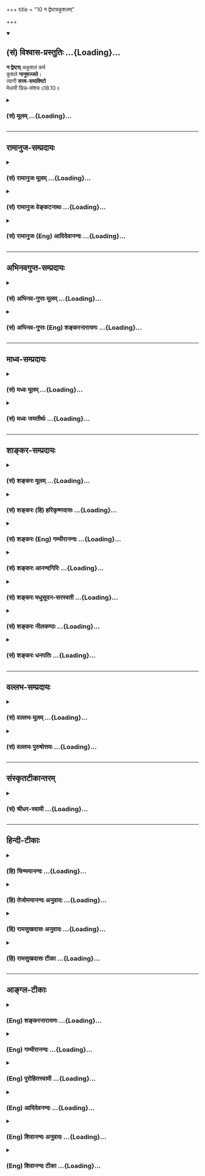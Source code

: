 +++
title = "10 न द्वेष्ट्यकुशलम्"

+++
<div class="js_include" newlevelforh1="2" title="(सं) विश्वास-प्रस्तुतिः" unfilled url="/mahAbhAratam/vyAsaH/shlokashaH/06-bhIShma-parva/03-bhagavad-gItA-parva/saMskRtam/vishvAsa-prastutiH/18_moxa-saMnyAsa-yogaH/10_na_dveShTyakushal.md">
<details open><summary><h2>(सं) विश्वास-प्रस्तुतिः ...{Loading}...</h2></summary>

**न द्वेष्ट्य्** अकुशलं कर्म  
कुशले **नानुषज्जते**।  
त्यागी **सत्त्व-समाविष्टो**  
मेधावी छिन्न-संशयः॥18.10॥
</details>
</div>
<div class="js_include collapsed" newlevelforh1="3" title="(सं) मूलम्" unfilled url="/mahAbhAratam/vyAsaH/shlokashaH/06-bhIShma-parva/03-bhagavad-gItA-parva/saMskRtam/mUlam/18_moxa-saMnyAsa-yogaH/10_na_dveShTyakushal.md">
<details><summary><h3>(सं) मूलम् ...{Loading}...</h3></summary>

न द्वेष्ट्यकुशलं कर्म कुशले नानुषज्जते।  
त्यागी सत्त्वसमाविष्टो मेधावी छिन्नसंशयः।।18.10।।
</details>
</div>


_________________
## रामानुज-सम्प्रदायः
<div class="js_include collapsed" newlevelforh1="3" title="(सं) रामानुजः मूलम्" unfilled url="/mahAbhAratam/vyAsaH/shlokashaH/06-bhIShma-parva/03-bhagavad-gItA-parva/saMskRtam/rAmAnujaH/mUlam/18_moxa-saMnyAsa-yogaH/10_na_dveShTyakushal.md">
<details><summary><h3>(सं) रामानुजः मूलम् ...{Loading}...</h3></summary>

।।18.10।। एवं **सत्त्वसमाविष्टो मेधावी** यथावस्थिततत्त्वज्ञानः तत एव
**छिन्नसंशयः** कर्मणि सङ्गफलकर्तृत्व**त्यागी न द्वेष्टि अकुशलं कर्म
कुशले च** कर्मणि **न अनुषज्जते। अकुशलं कर्म अनिष्टफलम्; कुशलं च कर्म
इष्टरूपस्वर्गपुत्रपश्वन्नादिफलम् सर्वस्मिन् कर्मणि ममतारहितत्वात्
त्यक्तब्रह्मव्यतिरिक्तसर्वफलत्वात्; त्यक्तकर्तृत्वात् च तयोः क्रियमाणयोः
प्रीतिद्वेषौ न करोति। अनिष्टफलं पापं कर्म अत्र प्रामादिकम्
अभिप्रेतम्;नाविरतो दुश्चरितान्नाशान्तो नासमाहितः। नाशान्तमानसो वापि
प्रज्ञानेनैनमाप्नुयात्।। (कठ॰ उ॰ 1।2।24) इति दुश्चरिताविरतेः
ज्ञानोत्पत्तिविरोधित्वश्रवणात्। अतः कर्मणि कर्तृत्वसङ्गफलानां त्यागः
शास्त्रीयः त्यागः न कर्मस्वरूपत्यागः। तद् आह --**

</details>
</div>
<div class="js_include collapsed" newlevelforh1="3" title="(सं) रामानुजः वेङ्कटनाथः" unfilled url="/mahAbhAratam/vyAsaH/shlokashaH/06-bhIShma-parva/03-bhagavad-gItA-parva/saMskRtam/rAmAnujaH/venkaTanAthaH/18_moxa-saMnyAsa-yogaH/10_na_dveShTyakushal.md">
<details><summary><h3>(सं) रामानुजः वेङ्कटनाथः ...{Loading}...</h3></summary>

  
  
।।18.10।। सत्त्वादिमूलशास्त्रीयत्यागयुक्तस्यवर्तते सात्त्विको भाव
इत्युपेक्षेत तत्तदाउदासीनवदासीनः \[14।23\] इत्यादिप्रसिद्धं
विकाराभावरूपं लक्षणमुच्यते -- न द्वेष्टि इति श्लोकेन।
तेनोक्तलक्षणत्यागस्य सत्त्वमूलत्वमप्युपपादितं भवति। तत्र
हेतुकार्यक्रमौचित्येन भिन्नक्रमतयाख्याख्यातिसत्त्वसमाविष्ट
इत्यादिना। धीर्धारणावती मेधा \[अमरः1।5।2\] इति नैघण्टुकाः। श्रुतिश्च --
मेधा मनीषेमा विशतां समीची भूतस्य भव्यस्यावरुध्यै \[आरण्य.5।42\] इति। अत
आचार्योपदिष्टेष्वर्थेषु अप्रच्युतेरन्यासङ्कराच्च फलितमाह --
यथावस्थिततत्त्वज्ञान इति। अत्र शुभाशुभपर्यायकुशलाकुशलशब्दाभ्यां
प्रतिषिद्ध्यमानद्वेषसङ्गहेत्वनुवाद
इत्यभिप्रायेणानिष्टफलत्वाद्युक्तिः। त्यागी इत्युक्तस्य त्यागस्य हेतुतां
विवृणोति -- सर्वस्मिन्नित्यादिना। यथाऽन्यदीयेऽन्यकर्तृके कर्मणि
स्वसम्बन्धविरहाद्बाधकाद्यभावनिश्चयेन द्वेषाद्यभावः;
तथाऽत्रापीत्यभिप्रायः। अननुष्ठानदशायां हि
हर्षद्वेषप्रसङ्गाभावात्क्रियमाणयोरित्युक्तम्। ननुकुशले नानुषज्जते
इत्येतद्युक्तं;,स्वर्गादिनिस्सङ्गतामात्रेण काम्यानुष्ठानेऽपि
तत्फलानन्वयशास्त्रात्न द्वेष्ट्यकुशलं कर्म इति तु विरुद्धं; फलसङ्गाभावे
सत्येव निषिद्धानां फलान्वयात्; अन्यथा क्वचिदपि प्रत्यवायाभावप्रसङ्गात्।
न हि नरकादिकं कस्यचिदिष्टं स्यात्। एवं दृष्टप्रत्यवायहेतुष्वप्यद्वेषो न
युक्त इत्यत्र प्रामादिकविषयत्वेन परिहार उक्तः। नन्वधिकारिविशेषे
बुद्धिपूर्वैरपि पापकर्मभिरलेपः किं न स्यात् इत्यत्राऽऽह -- नाविरत इति।
एतच्छ्लोकार्थं प्रकृतहेतुतया घटयन्परमप्रकृतं निगमयति -- अत इति।  
  

</details>
</div>
<div class="js_include collapsed" newlevelforh1="3" title="(सं) रामानुजः (Eng) आदिदेवानन्दः" unfilled url="/mahAbhAratam/vyAsaH/shlokashaH/06-bhIShma-parva/03-bhagavad-gItA-parva/saMskRtam/rAmAnujaH/english/AdidevAnandaH/18_moxa-saMnyAsa-yogaH/10_na_dveShTyakushal.md">
<details><summary><h3>(सं) रामानुजः (Eng) आदिदेवानन्दः ...{Loading}...</h3></summary>

18.10 Thus, 'filled with Sattva,' endowed with right knowledge, i.e.,
with the knowledge of the reality as it is, and as a conseence of it
'having all doubts shattered' - he alone becomes a renouncer of
attachment to work and the fruits of work. He 'neither hates works
productive of harmful effects,' nor 'loves others productive of worldly
prosperity.' Disagreeable acts are fraught with undesirable fruits; and
agreeable acts bring about desirable results such as heaven, sons, cows,
food etc. On account of his renouncing all results other than the
Brahman and on account of his renouncing the sense of agency, he shows
neither love nor hatred for above-mentioned types of works. Here 'sinful
acts having undesirable fruits' are only such acts as are inadvertently
performed. For it has been taught in the Srutis that nor turning away
from bad conduct is antagonistic to the production of knowledge. 'But
one who has not ceased from bad conduct, who is not tranil, is not
composed, is not of peaceful mind, cannot obtain Him by knowledge' (Ka.
U., 1.2.24). Thus, 'the abandonment' according to the Sastras is
renunciation of the sense of agency, attachment and fruits of actions,
and not total relinishment of actions as such. He explains this further:

</details>
</div>


_________________
## अभिनवगुप्त-सम्प्रदायः
<div class="js_include collapsed" newlevelforh1="3" title="(सं) अभिनव-गुप्तः मूलम्" unfilled url="/mahAbhAratam/vyAsaH/shlokashaH/06-bhIShma-parva/03-bhagavad-gItA-parva/saMskRtam/abhinava-guptaH/mUlam/18_moxa-saMnyAsa-yogaH/10_na_dveShTyakushal.md">
<details><summary><h3>(सं) अभिनव-गुप्तः मूलम् ...{Loading}...</h3></summary>

।।18.4 -- 18.11।। तदत्रैव विशेषनिर्णयाय मतान्युपन्यस्यति -- त्याज्यमिति।
दोषवत् हिंसादिमत्त्वात् +++(S हिंसादित्त्वात ;N हिंसादिसत्त्वात् )+++
पापयुक्तम्। तत् कर्म,+++(S;;N substitutes फलं for कर्म )+++ त्याज्यम्; न
सर्वं शुभफलम् इति केचित् त्यागे विशेषं मन्यन्ते साङ्ख्यगृह्या इव। अन्ये
तु मीमांसककञ्चुकानुप्रविष्टाः +++(K मीमांसाकंचुक -- )+++ -- क्रत्वर्थोऽहि
शास्त्रादवगम्यते +++(S. IV; i; 2 )+++ इति। तथातस्माद्या वैदिकी हिंसा -- +++(SV.
I; i; 2; verse 23 )+++इत्यादिनयेन इतिकर्तव्यतांशभागिनी हिंसा +++(S;;N omit
हिंसा )+++ हिंसैव न भवति। न हिंस्यात् इति सामान्यशास्त्रस्य तत्र बाधनात्
श्येनाद्येव तु ( श्येन द्येव न तु ) हिंसा। फलांशे भावनायाश्च
प्रत्ययोऽनुविधायकः +++(SV; I; i; 2; verse 222 )+++ इति। अ \[ तोऽ \] न्यान्
हिंसादियोगिनोऽपि न त्यजेत्। शास्त्रैकशरणकार्याकार्यविभागाः पण्डिता इति
मन्यन्ते।।3।। निश्चयमित्यादि अभिधीयते इत्यन्तम्। तत्र त्वयं निश्चयः --
प्राग्लक्षितगुणस्वरूपवैचित्र्यात् त्यागस्यैव सत्त्वरजस्तमोमय्या
चित्तवृत्त्या क्रियमाणस्य तद्विशिष्टस्वभावावभासित \[ त्वात् \]
वस्तुस्थित्या त्यागो नाम परब्रह्मविदां +++(; N परमब्रह्म -- )+++
सिद्ध्यसिद्ध्यादिषु समतया रागद्वेषपरिहारेण फलप्रेप्साविरहेण (
फलप्रेक्षा) कर्मणां निर्वर्त्तनम्। अत एव आह -- राजसं तामसं च त्यागं
कृत्वा न कश्चित् ( न किंचित् ) \[ त्याग \] फलसंबन्धः; इति। सात्त्विकस्य
तु त्यागात् ( त्यागस्य )। शास्त्रार्थपालनात्मकं फलम्।
त्यक्तगुणग्रामग्रहस्य पुनर्मुनेः सत्यतः त्यागवाचो युक्तिरुपपत्तिमती।

</details>
</div>
<div class="js_include collapsed" newlevelforh1="3" title="(सं) अभिनव-गुप्तः (Eng) शङ्करनारायणः" unfilled url="/mahAbhAratam/vyAsaH/shlokashaH/06-bhIShma-parva/03-bhagavad-gItA-parva/saMskRtam/abhinava-guptaH/english/shankaranArAyaNaH/18_moxa-saMnyAsa-yogaH/10_na_dveShTyakushal.md">
<details><summary><h3>(सं) अभिनव-गुप्तः (Eng) शङ्करनारायणः ...{Loading}...</h3></summary>

18.10 See Comment under 18.11

</details>
</div>


_________________
## माध्व-सम्प्रदायः
<div class="js_include collapsed" newlevelforh1="3" title="(सं) मध्वः मूलम्" unfilled url="/mahAbhAratam/vyAsaH/shlokashaH/06-bhIShma-parva/03-bhagavad-gItA-parva/saMskRtam/madhvaH/mUlam/18_moxa-saMnyAsa-yogaH/10_na_dveShTyakushal.md">
<details><summary><h3>(सं) मध्वः मूलम् ...{Loading}...</h3></summary>

।।18.10।। Sri Madhvacharya did not comment on this sloka.

</details>
</div>
<div class="js_include collapsed" newlevelforh1="3" title="(सं) मध्वः जयतीर्थः" unfilled url="/mahAbhAratam/vyAsaH/shlokashaH/06-bhIShma-parva/03-bhagavad-gItA-parva/saMskRtam/madhvaH/jayatIrthaH/18_moxa-saMnyAsa-yogaH/10_na_dveShTyakushal.md">
<details><summary><h3>(सं) मध्वः जयतीर्थः ...{Loading}...</h3></summary>

।।18.10।। Sri Jayatirtha did not comment on this sloka.

</details>
</div>


_________________
## शाङ्कर-सम्प्रदायः
<div class="js_include collapsed" newlevelforh1="3" title="(सं) शङ्करः मूलम्" unfilled url="/mahAbhAratam/vyAsaH/shlokashaH/06-bhIShma-parva/03-bhagavad-gItA-parva/saMskRtam/shankaraH/mUlam/18_moxa-saMnyAsa-yogaH/10_na_dveShTyakushal.md">
<details><summary><h3>(सं) शङ्करः मूलम् ...{Loading}...</h3></summary>

।।18.10।। --,**न द्वेष्टि अकुशलम्** अशोभनं काम्यं **कर्म;**
शरीरारम्भद्वारेण संसारकारणम्; किमनेन इत्येवम्। **कुशले** शोभने नित्ये
कर्मणि सत्त्वशुद्धिज्ञानोत्पत्तितन्निष्ठाहेतुत्वेन मोक्षकारणम् इदम्
इत्येवं न **अनुषज्जते** अनुषङ्गं प्रीतिं न करोति इत्येतत्। कः पुनः असौ
त्यागी पूर्वोक्तेन सङ्गफलत्यागेन तद्वान् **त्यागी;** यः कर्मणि सङ्गं
त्यक्त्वा तत्फलं च नित्यकर्मानुष्ठायी सः त्यागी। कदा पुनः असौ अकुशलं
कर्म न द्वेष्टि; कुशले च न अनुषज्जते इति; उच्यते -- **सत्त्वसमाविष्टः**
यदा सत्त्वेन आत्मानात्मविवेकविज्ञानहेतुना समाविष्टः संव्याप्तः; संयुक्त
इत्येतत्। अत एव च **मेधावी** मेधया आत्मज्ञानलक्षणया प्रज्ञया संयुक्तः
तद्वान् मेधावी। मेधावित्वादेव **च्छिन्नसंशयः** छिन्नः अविद्याकृतः संशयः
यस्य आत्मस्वरूपावस्थानमेव परं निःश्रेयससाधनम्; न अन्यत् किञ्चित् इत्येवं
निश्चयेन च्छिन्नसंशयः।।  
  
यः अधिकृतः पुरुषः पूर्वोक्तेन प्रकारेण कर्मयोगानुष्ठानेन क्रमेण
संस्कृतात्मा सन् जन्मादिविक्रियारहितत्वेन निष्क्रियम् आत्मानम् आत्मत्वेन
संबुद्धः; सः सर्वकर्माणि मनसा संन्यस्य (गीता 5।13) नैव कुर्वन् न कारयन्
आसीनः नैष्कर्म्यलक्षणां ज्ञाननिष्ठाम् अश्नुते इत्येतत्। पूर्वोक्तस्य
कर्मयोगस्य प्रयोजनम् अनेनैव श्लोकेन उक्तम्।। यः पुनः अधिकृतः सन्
देहात्माभिमानित्वेन देहभृत् अज्ञः अबाधितात्मकर्तृत्वविज्ञानतया अहं कर्ता
इति निश्चितबुद्धिः तस्य अशेषकर्मपरित्यागस्य अशक्यत्वात् कर्मफलत्यागेन
चोदितकर्मानुष्ठाने एव अधिकारः; न तत्त्यागे इति एतम्; अर्थं दर्शयितुम् आह
--,

</details>
</div>
<div class="js_include collapsed" newlevelforh1="3" title="(सं) शङ्करः (हि) हरिकृष्णदासः" unfilled url="/mahAbhAratam/vyAsaH/shlokashaH/06-bhIShma-parva/03-bhagavad-gItA-parva/saMskRtam/shankaraH/hindI/harikRShNadAsaH/18_moxa-saMnyAsa-yogaH/10_na_dveShTyakushal.md">
<details><summary><h3>(सं) शङ्करः (हि) हरिकृष्णदासः ...{Loading}...</h3></summary>

।।18.10।। विशुद्ध और प्रसन्न अन्तःकरण ही आध्यात्मिक विषयकी आलोचनामें
समर्थ होता है। अतः इस प्रकार नित्यकर्मोंके अनुष्ठानसे जिसका अन्तःकरण
विशुद्ध हो गया है एवं जो आत्मज्ञानके अभिमुख है; उसकी उस आत्मज्ञानमें जिस
प्रकार क्रमसे स्थिति होती है; वह कहनी है; इसलिये कहते हैं --, अकुशल --
काम्यकर्मोंसे ( वह ) द्वेष नहीं करता अर्थात् काम्यकर्म पुनर्जन्म
देनेवाले होनेके कारण संसारके कारण हैं; इनसे मुझे क्या प्रयोजन है; इस
प्रकार उससे द्वेष नहीं करता। कुशलशुभनित्यकर्मोंमें आसक्त नहीं होता।
अर्थात् अन्तःकरणकी शुद्धि; ज्ञानकी उत्पत्ति और उसमें स्थितिके हेतु
होनेसे नित्यकर्म मोक्षके कारण हैं; इस प्रकार उनमें आसक्त नहीं होता। यानी
उनमें भी अपना कोई प्रयोजन न देखकर प्रीति नहीं करता। वह कौन है त्यागी; जो
कि पूर्वोक्त आसक्ति और फलके त्यागसे सम्पन्न है अर्थात् कर्मोंमें आसक्ति
और उनका फल छोड़कर नित्यकर्मोंका अनुष्ठान करनेवाला है; ऐसा त्यागी। ऐसा
पुरुष किस अवस्थामें; काम्यकर्मोंसे द्वेष नहीं करता और नित्यकर्मोंमें
आसक्त नहीं होता सो कहते हैं -- जब कि वह सात्त्विक भावसे युक्त होता है।
अर्थात् आत्मअनात्मविषयक विवेकज्ञानके हेतुस्वरूप सत्त्वगुणसे भरपूर -- भली
प्रकार व्याप्त होता है। इसीलिये वह मेधावी है अर्थात् आत्मज्ञानरूप
बुद्धिसे युक्त है। मेधावी होनेके कारण ही छिन्नसंशय है -- अविद्याजनित
संशयसे रहित है। अर्थात् आत्मस्वरूपमें स्थित हो जाना ही परम कल्याणका साधन
है; और कुछ नहीं; इस निश्चयके कारण संशयरहित हो चुका है। जो अधिकारी पुरुष;
पूर्वोंक्त प्रकारसे कर्मयोगके अनुष्ठानद्वारा क्रमसे विशुद्धान्तःकरण
होकर; जन्मादि विकारोंसे रहित और क्रियारहित आत्माको भली प्रकार अपना
स्वरूप समझ गया है; वह समस्त कर्मोंको मनसे त्यागकर न कुछ करता और न कराता
हुआ रहनेवाला ( आत्मज्ञानी ) निष्कर्मतारूप ज्ञाननिष्ठाको भोगता है। इस
प्रकार इस श्लोकद्वारा यह पूर्वोक्त कर्मयोगका फल बतलाया गया है।

</details>
</div>
<div class="js_include collapsed" newlevelforh1="3" title="(सं) शङ्करः (Eng) गम्भीरानन्दः" unfilled url="/mahAbhAratam/vyAsaH/shlokashaH/06-bhIShma-parva/03-bhagavad-gItA-parva/saMskRtam/shankaraH/english/gambhIrAnandaH/18_moxa-saMnyAsa-yogaH/10_na_dveShTyakushal.md">
<details><summary><h3>(सं) शङ्करः (Eng) गम्भीरानन्दः ...{Loading}...</h3></summary>

18.10 Na devesti, he does not hate; akusalam, unbefitting; karma,
action, rites and duties meant for desired results-with the idea, 'What
is the usefulness of this which is a cause of transmigration through
fresh embodiment;' Na anusajjate, he does not become attached to;
kusale, befitting activity, daily obligatory duties, by thinking that
this is the cause of Liberation by virtue of its being the cause of
purification of the mind, rise of Knowledge and steadfastness in it.
That is to say, he does not entertain any liking even for it, because he
finds no purpose in it. Who, again, is he; Tyagi, the man of
renunciation, who has become so by having given up attachment and
rewards of action in the manner stated above. He is a tyagi who performs
nityakarmas by relinishing attachment to those acts and (their) results.
Again, it is being stated as to when that person does not hate an
unbefitting act and does not become attached to a befitting activity:
When he has become sattva-samavistah, imbued with sattva, i.e., when he
is filled with, possessed of, sattva, which is the means to the
knowledge that discriminates between the Self and the not-Self; and
hence medhavi, wise-endowed with intelligence (medha), intuitive
experience, characterized as knowledge of the Self; one possessed of
that is medhavai (wise)-; and owing to the very fact of being wise,
chinnasamsayah, freed from doubts-one whose doubts created by ignorance
have been sundered, one who is freed from doubts by his firm conviction
that nothing but abiding in the ture nature of the Self is the supreme
means to the highest Good. The person competent (for rites and duties)
who, having gradually become purified in mind through the practice of
Karma-yoga in the way described above, has realized as his own Self the
actionless Self, which is devoid of modifications like birth etc., he,
'৷৷.having given up all actions mentally, remaining at without doing or
causing (others) to do anything at all' (cf. 5.13), attains
steadfastness in Knowledge, which is characterized as 'actionless-ness'.
In this way, the purpose of the aforesaid Karma-yoga has been stated
through the present verse. On the other hand, since, for the
unenlightened person-who, while being alified (for rites and duties),
holds on to the body owing to the erroneous conception that the body is
the Self, and who has the firm conviction, 'I am the agent,' because of
the persistence of his idea that the Self is the agent-it is not
possible to renounce actions totally, therefore he has competence only
for performing enjoined duties by giving up fruits of actions. But he is
not to renounce them (actions). In order to point out this idea the Lord
says:

</details>
</div>
<div class="js_include collapsed" newlevelforh1="3" title="(सं) शङ्करः आनन्दगिरिः" unfilled url="/mahAbhAratam/vyAsaH/shlokashaH/06-bhIShma-parva/03-bhagavad-gItA-parva/saMskRtam/shankaraH/AnandagiriH/18_moxa-saMnyAsa-yogaH/10_na_dveShTyakushal.md">
<details><summary><h3>(सं) शङ्करः आनन्दगिरिः ...{Loading}...</h3></summary>

।।18.10।। एवं पूर्वापरविरोधं पराकृत्यानन्तरश्लोकतात्पर्यमाह --
**यस्त्विति।** फलरागादिनेत्यादिशब्देन कर्मस्वरूपासङ्गो गृह्यते
अन्तःकरणमकलुषीक्रियमाणमिति च्छेदः। विशुद्धेऽन्तःकरणे किं
स्यादित्याशङ्क्याह -- **विशुद्धमिति।** मलविकलत्वं विशुद्धत्वं;
संस्क्रियमाणत्वं प्रसन्नत्वमिति भेदः। क्रमेण
श्रवणाद्यावृत्तिद्वारेणेत्यर्थः। तन्निष्ठेत्यात्मज्ञाननिष्ठोक्ता।
काम्यकर्मणि त्याज्यत्वेन द्वेषमभिनयति -- **किमिति।** उभयत्र द्वेषं
प्रीतिं च न करोतीति सामान्येनोक्तं कर्तारं प्रश्नपूर्वकं विशेषतो
निर्दिशति -- **कः पुनरिति।** त्यागीत्युक्तं त्यागिनमभिव्यनक्ति --
**पूर्वोक्तेनेति।** कर्मणि सङ्गस्य तत्फलस्य च त्यागेनेति यावत्। उक्तमेव
त्यागिनं विवृणोति -- **यः कर्मणीति।** तत्फलं त्यक्त्वेति संबन्धः। काम्ये
निषिद्धे च कर्मणि बन्धहेतुरिति न द्वेष्टि नित्ये नैमित्तिके च
मोक्षहेतुरिति न प्रीयते। तत्र कालविशेषं पृच्छति -- **कदेति।**
नित्यादिकर्मणा फलाभिसन्धिवर्जितेन क्षपितकल्मषस्य सत्त्वं
यथार्थग्रहणसामर्थ्यमुद्बुध्यते तेन समावेशदशायामुक्तप्रीतिद्वेषयोरभावो
भवतीत्याह -- **उच्यत इति।** अतएवेति
समुद्बुद्धयथार्थग्रहणसमर्थसमाविष्टत्वादित्यर्थः। छिन्नसंशयत्वमेव विशदयति
-- **आत्मेति।** परं निःश्रेयसं तस्य च साधनं सम्यग्ज्ञानमेवेति योजना। न
द्वेष्टीत्यादिना श्लोकेनोक्तमर्थं संक्षिप्यानुवदति -- **योऽधिकृत इति।**
पूर्वोक्तप्रकारेणेति कर्मणि तत्फले च सङ्गत्यागेनेत्यर्थः।
कर्मात्मयोगस्यानुष्ठानेन संस्कृतात्मा सन् क्रमेण श्रवणाद्यनुष्ठानद्वारेण
कूटस्थं ब्रह्म प्रत्यक्त्वेन संबुद्ध इति संबन्धः। परस्य निष्क्रियत्वे
हेतुमाह -- **जन्मादीति।** उक्तज्ञानवतः सर्वकर्मत्यागद्वारा
मुक्तिभाक्त्वं दर्शयति -- **स सर्वेति।**

</details>
</div>
<div class="js_include collapsed" newlevelforh1="3" title="(सं) शङ्करः मधुसूदन-सरस्वती" unfilled url="/mahAbhAratam/vyAsaH/shlokashaH/06-bhIShma-parva/03-bhagavad-gItA-parva/saMskRtam/shankaraH/madhusUdana-sarasvatI/18_moxa-saMnyAsa-yogaH/10_na_dveShTyakushal.md">
<details><summary><h3>(सं) शङ्करः मधुसूदन-सरस्वती ...{Loading}...</h3></summary>

।।18.10।। सात्त्विकस्य त्यागस्यादौ सत्त्वशुद्धिद्वारेण ज्ञाननिष्ठां फलमाह
-- न द्वेष्टीति। यस्त्यागी सात्त्विकेन त्यागेन युक्तः पूर्वोक्तेन
प्रकारेण कर्तृत्वाभिनिवेशं फलाभिसन्धिं च त्यक्त्वान्तःकरणशुद्ध्यर्थं
विहितकर्मानुष्ठायी स यदा सत्त्वसमाविष्टः
सत्त्वेनात्मानात्मविवेकज्ञानहेतुना चित्तगतेनातिशयेन
सम्यग्ज्ञानप्रतिबन्धकरजस्तमोमलराहित्येनासमन्तात्फलाव्यभिचारेण समाविष्टो
व्याप्तो भवति भगवदर्पितनित्यकर्मानुष्ठानात्पापमलापकर्षलक्षणेन
ज्ञानोत्पत्तियोग्यतारूपपुण्यगुणाधानलक्षणेन च संस्कारेण संस्कृतमन्तःकरणं
यदा भवतीत्यर्थस्तदा मेधावी
शमदमसर्वकर्मोपरमगुरूपसदनादिसामवायिकाङ्गयुक्तेन
मनननिदिध्यासनाख्यफलोपकार्यङ्गयुक्तेन च श्रवणाख्यवेदान्तवाक्यविचारेण
परिनिष्पन्नं वेदान्तमहावाक्यकरणकं निरस्तसमस्ताप्रामाण्याशङ्कं
चिदन्याविषयकमहं ब्रह्मास्मीति ब्रह्मात्मैक्यज्ञानमेव मेधा तया नित्यं
युक्तो मेधावी स्थितप्रज्ञो भवति तदा छिन्नसंशयोऽहं ब्रह्मास्मीति
विद्यारूपया मेधया तदविद्योच्छेदे तत्कार्यसंशयविपर्ययशून्यो भवति तदा
क्षीणकर्मत्वात् न द्वेष्ट्यकुशलं कर्म अशोभनं काम्यं निषिद्धं वा कर्म न
प्रतिकूलतया मन्यते; कुशले शोभने नित्ये कर्मणि नानुषज्जते न प्रीतिं
करोति; कर्तृत्वाद्यभिमानरहितत्वेन कृतकृत्यत्वात्। तथाच श्रुतिःभिद्यते
हृदयग्रन्थिश्छिद्यन्ते सर्वसंशयाः। क्षीयन्ते चास्य कर्माणि तस्मिन्दृष्टे
परावरे इति। यस्मादेवं सात्त्विकस्य त्यागस्य फलं तस्मान्महतापि यत्नेन स
एवोपादेय इत्यर्थः।

</details>
</div>
<div class="js_include collapsed" newlevelforh1="3" title="(सं) शङ्करः नीलकण्ठः" unfilled url="/mahAbhAratam/vyAsaH/shlokashaH/06-bhIShma-parva/03-bhagavad-gItA-parva/saMskRtam/shankaraH/nIlakaNThaH/18_moxa-saMnyAsa-yogaH/10_na_dveShTyakushal.md">
<details><summary><h3>(सं) शङ्करः नीलकण्ठः ...{Loading}...</h3></summary>

।।18.10।। एवं मुख्यं सात्त्विकत्यागमुक्त्वाऽमुख्यं तमाह -- **न
द्वेष्टीति।** सत्त्वेन सम्यगाविष्टो व्याप्तस्त्यागी मुख्यः
सात्त्विकस्त्यागी संन्यासीत्यर्थः। अकुशलमसुखप्रदं कर्म
त्रिषवणस्नानचतुर्गुणशौचभिक्षाटनादिप्रयासरूपं,न द्वेष्टि। कुशले
मिष्टान्नभिक्षादौ नानुषज्जते न सङ्गं काकवत्प्रीतिं करोति। यद्वा
कर्मकुशले सवादिकर्मकुशले शिष्यादौ न सज्जते तत्राकुशलं वा तं न द्वेष्टि।
एतेन रागद्वेषशून्यत्वमस्य दर्शितम्। तदपि कुत इत्यपेक्षायामाह --
**मेधावीति।** ऊहापोहकुशलतया नित्यानित्यवस्तुविवेचनादौ प्रज्ञावान्। अतएव
छिन्नसंशयः किं कर्माण्येव मुक्तिसाधनानि उत संन्यास एवेति
विचिकित्सारहितः। एवं च त्यागीत्यनेन यज्ञो दानं तपः कर्म न
त्याज्यमित्युक्तादत्यागाद्व्यावृत्तिः। मेधावीत्यनेन मोहात्तस्य परित्याग
इत्युक्तात्तामसत्यागाद्व्यावृत्तिः। पूर्वार्धेन रागद्वेषाभावप्रतिपादनेन
कायक्लेशभयात्त्यजेदित्युक्ताद्राजसत्यागाद्व्यावृत्तिः। छिन्नसंशय इत्यनेन
कार्यमित्येव यत्कर्मेत्युक्तादमुख्यसात्त्विकत्यागाद्व्यावृत्तिः। नह्यसौ
कर्मणां तुच्छत्वं संन्यासस्य महाभाग्यत्वं च तत्त्वतो वेद। वेद
चेत्क्षणमपि कर्मसु न तिष्ठेत्। नहि दाहोपशमार्थी निकटस्थं जाह्नवीमहाह्रदं
जानन्ग्रीष्मोष्मप्रतप्तपाथसि पल्वले क्षणमपि रमेत। संशयच्छेदेऽपि हेतुः
सत्त्वसमाविष्ट इति। यतः सत्त्वेनैव कर्त्रा सम्यगाविष्टो यं नत्वयं
सत्त्वमाश्रित इति महान्विशेषः। एवं च पूर्वश्लोकोक्तस्य
सात्त्विकत्यागरूपस्य कर्मयोगस्य फलभूतोऽयं मुख्यः संन्यासो
विविदिषूणामनुष्ठेयोयदहरेव विरजेत्तदहरेव प्रव्रजेत्;एतमेव प्रव्राजिनो
लोकमिच्छन्तः प्रव्रजन्ति इति श्रुतिप्रसिद्धः। भाष्ये तु ननु
कर्मपरित्यागस्त्रिविधः संन्यास इति च प्रकृतस्तत्र तामसो
राजसश्चोक्तस्त्यागः कथमिह सङ्गफलत्यागस्तृतीयत्वेनोच्यते। यथा त्रयो
ब्राह्मणा आगतास्तत्र षडङ्गविदौ द्वौ क्षत्रियस्तृतीय इति तद्वत्। नैष
दोषः। त्यागसामान्येन स्तुत्यर्थत्वात्। अस्ति कर्मसंन्यासस्य
फलाभिसन्धित्यागस्य च त्यागत्वं सामान्यम्। तत्र राजसतामसत्वेन
कर्मत्यागनिन्दया कर्मफलाभिसन्धित्यागः सात्त्विकत्वेन स्तूयते स त्यागः
सात्त्विको मत इति ग्रन्थेन त्यागत्रैविध्यं समाधायैवं सङ्गफलत्यागपूर्वकं
नित्यकर्मानुष्ठानेन विशुद्धान्तःकरणस्यात्मज्ञानाभिमुखस्य
तन्निष्ठाक्रमकथनार्थोऽयं श्लोक इत्युक्तम्। तथैव श्लोकं व्याख्याय
पूर्वोक्तस्य कर्मयोगस्य प्रयोजनमनेन श्लोकेनोक्तमित्युपसंहृतम्। अन्ये तु
फलाभिसंधिविशिष्टस्य कर्मणस्त्यागस्त्रिविधः।
विशेषणाभावाद्विशेष्याभावादुभयाभावाच्च। आद्योऽत्रैव विधित्सितः;
द्वितीयस्तु तामसराजसभेदेन द्विविधोऽप्यत्रैव निन्दितः। तृतीयस्तु
कर्मानधिकारिणा विविदिषुणा विदुषा च कर्तुं योग्यो द्विविधः। तत्रान्त्यः
स्थितप्रज्ञलक्षणादौ प्राग्व्याख्यातः। आद्यस्तु नैष्कर्म्यसिद्धिं
परमामित्यत्र वक्ष्यते। तत्र भाष्ये तिस्रस्त्यागविधाः प्रतिज्ञाय द्वे
यथावत्प्रदर्श्य तृतीयापि केनचित्सामान्येन प्रतिपादिता। अत्रतु एकस्यां
द्वयोरन्तर्भावं कृत्वा द्वे एव विधे उपपाद्य तृतीया प्रदेशान्तरे
प्रक्षिप्तेति प्रकृते प्रतिज्ञाया अनिर्वाह इति विशेषः।

</details>
</div>
<div class="js_include collapsed" newlevelforh1="3" title="(सं) शङ्करः धनपतिः" unfilled url="/mahAbhAratam/vyAsaH/shlokashaH/06-bhIShma-parva/03-bhagavad-gItA-parva/saMskRtam/shankaraH/dhanapatiH/18_moxa-saMnyAsa-yogaH/10_na_dveShTyakushal.md">
<details><summary><h3>(सं) शङ्करः धनपतिः ...{Loading}...</h3></summary>

।।18.10।। एवं सात्त्विकं त्यागमुक्त्वा योऽधिकृतः सङ्गं फलाभिसन्धिं च
त्यक्त्वा कर्म करोति तादृशकर्मानुष्ठानेन संस्कृतात्मा सन्
जन्मादिविक्रियारहितत्वेन निष्क्रियमात्मानमात्मत्वेन संबुद्धः सर्वकर्माणि
मनसा संन्यस्य नैव कुर्वन्न कारयन्नासीनो नैष्कर्म्यलक्षणां ज्ञाननिष्ठां
प्राप्नोतीत्येतत्पूर्वोक्तस्य कर्मयोगस्य प्रयोजनमाह -- न द्वेष्टीति।
यस्त्यागी पूर्वोक्तसङ्गफलत्यागवान् नित्यकर्मानुष्ठायी यदा
सत्त्वसमाविष्टः सङगं फलाभिसंधिं च त्यक्त्वा कर्मानुष्ठानतः
सङ्गफलाभ्यामकलुषीक्रियमाणं नित्यैश्च कर्मभिः संस्कि्रयमाणं विशुद्धं
समुद्धुद्धसत्त्वमात्मानात्मविवेकविज्ञानत्वन्तःकरणं सत्त्वमत्र ग्राह्यं
तेन समाविष्टः संव्याप्तः संयुक्त इति यावत्। अतएव मेधावी
ब्रह्मात्मज्ञानलक्षणा प्रज्ञा मेधा तद्वान् मेधावी। मेदावित्यावेद
ब्रह्मात्मस्वरुपावस्थानमेव परं निःश्रेयससाधनं नान्यत्किंचिदित्येव
निश्चयेन छिन्नोऽविद्याकृतः संशयो यस्य स छिन्नसंशयःतमेव
विदित्वातिमृत्युमेति नान्यः पन्था विद्यतेऽयनाय भिद्यते
हृदयग्रन्थिश्छद्यन्ते सर्वसंशयाः। क्षीयन्ते चास्य कर्माणि तस्मिन्दृष्टे
परावरे इति श्रुतेः। स तदा अकुशलमशोभनं काम्यं निषिद्धं च कर्म न द्वेष्टि।
काम्यादिकर्मशरीरारम्भादिद्वारेण संसारकारणमतः किमनेनेत्येवं द्वेषं न
करोति। कुशले चित्तशुद्य्धादिद्वारा मोक्षहेतुत्वाच्छोभने नित्ये कर्मणि
नावुषज्जते। सत्त्वशुद्धिज्ञानोत्पत्तितन्निष्ठाहेतुत्वेन मोक्षकारणमतोऽनेन
मदीयं प्रयोजनं सेत्स्यतीत्यनुषङ्गमासक्तिं प्रीतिं न करोतीत्यर्थः।
एवंभूतसात्त्विकपरित्यागनिष्ठस्य लक्षणमाह -- सत्त्वसमाविष्टः
सात्त्विकत्यागी अकुशलं दुःखावहं शिशिरे प्रातःस्नादिकर्म न द्वेष्टि;
कुशले च सुखकरे कर्मणि निदाघे मध्याह्नस्त्रानादौ नानुषज्जते प्रीतिं न
करोति। तत्र हेतुः -- मेधावी स्थिरबुद्धिः। यत्र परपरिभवादिमहद्दुःखमपि
सह्यते स्वर्गादिसुखं च त्यज्यते तत्र कियदेतत्तात्कालिकं सुखं दुःखं
चैवमनुसंधानवानित्यर्थः। अतएव छिन्नः संशयो मिथ्या ज्ञानं
दैहिकसुखदुःखयोरुपादित्सापरिजिहीर्षालक्षणं यस्य स इत्यपरे। इतरे तु सतु
त्यागी सात्त्विकत्यागकर्ता। तुशब्दस्तामसराजसत्यागकर्ततो विशेषद्योतकः।
अकुशलमविवेकिनं मोक्षकथानभिज्ञं देहाभिमानिनम्।
अतएवान्तःकरणशुद्धिप्रयोजनककर्माचरणासहिष्णुं किमर्थं वा एतत्कर्माचरसि
किंवा पुत्रदारादिनिर्वाहकृत्कर्म त्यजसीत्येवमीदिजल्पन्तं न द्वेष्टि धिक्
त्वां परतो गच्छेत्येवमादिचेष्टाभावद्वेषं न करोतीत्यर्थः। तथा कर्मकुशले
नित्यनैमित्तिककर्माचरणकुशले तन्मात्रसङ्गत्फलत्यागवति स्वसमाने
नानुषज्जतेददाति प्रतिगृणाति गुह्यमाख्याति पृच्छति। भुङ्क्ते भोजयते चैव
षड्विधं प्रीतिलक्षणम् इत्युक्तमनुषह्गं न करोति। ननु
तस्योभयविधलिङ्गदर्शनात्संशय एव किं न स्यादित्य उक्तं छिन्नसंशयः
संशयरहितः। तत्रैव हेतुमाह -- मेधावीति। स्वीकरणानिश्चयधारणावान्। कुतोयं
निश्चयस्तस्येत्यत उक्तं असमाविष्ट इति। असमे क्षयिफलान्तरासदृशो
निरतिशयानन्दरुपे फले आविष्टो लिप्सावान् अत ईदृग्लक्षणो व्याप्तत्यागी
मुख्यः सात्त्विकत्यागी संन्यासीत्यर्थः। एवममुख्यं सात्त्विकं
त्यागमुक्त्वा मुख्यं तमाह -- न द्वेष्टि सत्त्वेन सभ्यगाविष्टो
व्याप्तस्त्यागी मुख्यः सात्त्विकत्यागी संन्यासीत्यर्थः। अकुशलमसुखप्रदं
कर्म त्रिषवणस्त्राननचतुर्गुणशौचभिक्षाटनादिप्रासरुपं न द्वेष्टि। कुशले
मिष्टान्नभक्षणादौ नानुज्जते प्रीति न करोति। यद्वा कर्मकुशले
सेवादिकर्मकुशले शिष्यादौ नानुषज्जते तत्राकुशलं वा तं न द्वेष्टि। एतेन
रागद्वेषशून्यत्वमस्य दर्शितम्; तदपि कुत इत्यपेक्षायामाह -- मेधावीति।
ऊहापोहकुशलतया नित्यानित्यवस्तुविवेचनादौ प्रज्ञावान्। अनेन मोहात्तस्य
परित्याग इत्युक्तात्तासात्त्यागद्य्वावृत्तिः। मेधावित्वादेव छिन्नसंशयः
किं कर्माण्येव मुक्तिसाधनानि उत संन्यास एवेति संशयरहितः। अनेन
कार्यमित्येवेत्युक्तादमुख्यसात्त्विकत्यागाद्य्वावृत्तिरेव। त्यागीत्यनेन
यज्ञो दानमित्युक्तात्यागात्पूर्वार्धेन
कायेत्युक्ताद्राजसात्तयागाद्य्ववृत्तिरित्यन्ये।
आचार्योक्तव्याख्यानापेक्षयोदाहृतव्याख्यानत्रयेऽप्यधिकं स्वारस्यं
चिन्त्यम्।

</details>
</div>


_________________
## वल्लभ-सम्प्रदायः
<div class="js_include collapsed" newlevelforh1="3" title="(सं) वल्लभः मूलम्" unfilled url="/mahAbhAratam/vyAsaH/shlokashaH/06-bhIShma-parva/03-bhagavad-gItA-parva/saMskRtam/vallabhaH/mUlam/18_moxa-saMnyAsa-yogaH/10_na_dveShTyakushal.md">
<details><summary><h3>(सं) वल्लभः मूलम् ...{Loading}...</h3></summary>

।।18.10 -- 18.11।। एवम्भूतस्य लक्षणमाह -- न द्वेष्टीति।
सत्त्वसमाविष्टस्त्यागी बुद्धिमान् अकुशलं कर्मानिष्टफलकं; कुशले
चेष्टस्वर्गादिफलके कर्मणि नानुषज्जते; त्यक्तात्मसुखातिरिक्तफलत्वात्;
त्यक्तकर्तृत्वाच्च। अत्राकुशलं कर्म प्रमादिनमभिप्रेत्योक्तम् नाविरतो
दुश्चरितान्नाशान्तो नासमाहितः। नाशान्तमानसो वापि प्रज्ञानेनैनमाप्नुयात्
\[कठो.2।24ना.प.9।19महो.4।69\] इति दुश्चरिताविरतस्य प्रमादिनो
ज्ञानतोऽप्यात्मसुखानवाप्तिश्रवणात्। अतः कर्मणि कर्तृत्वसङ्गफलानां त्यागः
शास्त्रीयः; न तु स्वरूपतस्त्याग इति। तदाह -- नहीति। नहि ध्रियमाणदेहेन
कर्माण्यशेषतस्त्यक्तुं शक्यन्त इत्यर्थे शक्यमव्ययम्। देहधारणार्थानां
अशनपानादीनां तदनुबन्धानां च कर्मणावर्जनीयत्वात्; तदर्थं च
महायज्ञादिकर्माप्यवर्जनीयमेव। तत्र यः तेषु यज्ञादिकर्मसु फलत्यागी --
फलेत्युपलक्षणं कर्तृत्वममतयोरपि -- स एष त्यागेनैकेऽमृतत्वमानशुः
\[महाना.8।14कैव.2\] इत्यादौ त्यागीत्यभिधीयते।

</details>
</div>
<div class="js_include collapsed" newlevelforh1="3" title="(सं) वल्लभः पुरुषोत्तमः" unfilled url="/mahAbhAratam/vyAsaH/shlokashaH/06-bhIShma-parva/03-bhagavad-gItA-parva/saMskRtam/vallabhaH/puruShottamaH/18_moxa-saMnyAsa-yogaH/10_na_dveShTyakushal.md">
<details><summary><h3>(सं) वल्लभः पुरुषोत्तमः ...{Loading}...</h3></summary>

  
  
।।18.10।। ननु सङ्गं फलं च त्यक्त्वा यत्कर्म करोति तस्य त्यागरूपता
सात्त्विकता च कथं सम्पद्यते इत्याशङ्क्याऽऽह -- न द्वेष्टीति। अकुशलं
स्वरूपतः क्लेशादिसाधकं पश्चाच्च दुःखाप्तिरूपं तादृशं न द्वेष्टि; किन्तु
भगवदाज्ञारूपत्वात्तत्समये पुनः करणादत एव भवेत्। कुशले कृतकर्मजातसुखोऽपि
मदाज्ञाव्यतिरिक्तोत्तमत्वज्ञानेन सत्त्वसमाविष्टः सत्त्वात्मकधैर्यवान् न
अनुषज्जते नाऽऽसक्तो भवतीत्यर्थः। तत्र हेतुः -- मेधावी बुद्धिमान्;
छिन्नसन्देहः मदिच्छयैव सुखदुःखादिज्ञानेन कर्मसु द्वेषासक्तिरहितो यः स
त्यागी इति ज्ञातव्य इत्यर्थः।  
  

</details>
</div>


_________________
## संस्कृतटीकान्तरम्
<div class="js_include collapsed" newlevelforh1="3" title="(सं) श्रीधर-स्वामी" unfilled url="/mahAbhAratam/vyAsaH/shlokashaH/06-bhIShma-parva/03-bhagavad-gItA-parva/saMskRtam/shrIdhara-svAmI/18_moxa-saMnyAsa-yogaH/10_na_dveShTyakushal.md">
<details><summary><h3>(सं) श्रीधर-स्वामी ...{Loading}...</h3></summary>

।।18.10।। एवंभूतसात्त्विकत्यागपरिनिष्ठितस्य लक्षणमाह **-- न द्वेष्टीति।**
सत्त्वसमाविष्टः सत्त्वेन संव्याप्तः सात्त्विकत्यागी अकुशलं दुःखावहं
शिशिरे प्रातःस्नानादिकं कर्म न द्वेष्टि; कुशले च सुखकरे कर्मणि निदाघे
माध्याह्नस्नानादौ नानुषज्जते प्रीतिं न करोति। तत्र हेतुःमेधावी
स्थिरबुद्धिः। यत्र परपरिभवादि महदपि दुःखं सह्यते स्वर्गादिसुखं च
त्यज्यते तत्र कियदेतत्तात्कालिकं सुखं दुःखं चेत्येवमनुसंधानवानित्यर्थः।
अतएव छिन्नः संशयो मिथ्याज्ञानं दैहिकसुखदुःखयोरुपादित्सापरिजिहीर्षालक्षणं
यस्य सः।

</details>
</div>


_________________
## हिन्दी-टीकाः
<div class="js_include collapsed" newlevelforh1="3" title="(हि) चिन्मयानन्दः" unfilled url="/mahAbhAratam/vyAsaH/shlokashaH/06-bhIShma-parva/03-bhagavad-gItA-parva/hindI/chinmayAnandaH/18_moxa-saMnyAsa-yogaH/10_na_dveShTyakushal.md">
<details><summary><h3>(हि) चिन्मयानन्दः ...{Loading}...</h3></summary>

।।18.10।। पूर्व श्लोक में भगवान् श्रीकृष्ण ने यह कहा था कि सात्त्विक
पुरुष अपने नियत कर्मों को; केवल कर्तव्य समझकर फलासक्ति को त्यागकर; करता
है। प्रथम दृष्टि में; सामान्य पुरुष को त्याग का यह सिद्धांत असंभव ही
प्रतीत होगा। संभवत अर्जुन के मुख पर कुछ इसी प्रकार के आश्चर्य भाव को
देखकर; भगवान् श्रीकृष्ण इस श्लोक में सात्त्विक पुरुष का और अधिक स्पष्ट
चित्रण करते हैं। सामान्य अज्ञानी जन अतिरेकी स्वभाव के होते हैं। वे जगत्
को यथार्थ रूप में कभी नहीं देखते। जगत् की वस्तुओं को वे अपने राग द्वेष
से रंजित दृष्टि से देखते हैं। तत्पश्चात्; वे अपनी प्रिय वस्तु को पाने का
प्रयत्न करते हैं और अप्रिय को त्यागने के लिए परिश्रम करते हैं। इसके लिए
वे शुभाशुभ कर्मों की चिन्ता नहीं करते। प्रिय वस्तु को प्राप्त कराने वाले
कर्म में उनकी आसक्ति हो जाती है और अन्य कर्म से द्वेष। इसके
परिणामस्वरूप; इष्ट की प्राप्ति पर उन्हें हर्षातिरेक होता है और अनिष्ट की
प्राप्ति में वे विषाद के गर्त में गिर जाते हैं। ऐसे लोगों के अन्तकरण में
काम; क्रोध; ईर्ष्या आदि अवगुणों का स्थायी निवास होता है। यदाकदा इनमें से
कोई व्यक्ति धर्माचरण में प्रवृत्त भी होता है; तो अपने अतिरेकी स्वभाव के
कारण धार्मिक कार्य में आसक्त हो जाता है और अन्य लोगों को पतित समझकर
उन्हें हेय दृष्टि से देखता है परन्तु; सत्त्वगुणी पुरुष उपर्युक्त समस्त
अवगुणों से मुक्त होता है। इसका कारण उसकी विकसित विवेक शक्ति है।
आत्मानात्माविवेक के द्वारा वह यह भलीभांति जानता है कि शरीर; इन्द्रियाँ;
मन और बुद्धि ये सब अनात्मा हैं तथा जन्ममरण; क्षुधातृषा और शोकमोह ये सब
इनके ही धर्म हैं; न कि इन सब को प्रकाशित करने वाले साक्षी आत्मा के; इस
ज्ञान के कारण वह अनात्म उपाधियों से तादात्म्य नहीं करता। इसी को यहाँ इस
प्रकार कहा गया है कि वह अशुभ से द्वेष और शुभ से राग नहीं करता है। ऐसा
पुरुष ही वास्तव में सुशिक्षित एवं सुसंस्कृत कहा जाता है। अन्य अविवेकी
लोग तो शुष्क पर्ण के समान वायु की गति और दिशा के साथ इतस्तत भटकते रहते
हैं। विवेकी पुरुष अपने मन का साक्षी बनकर रहता है; जबकि अविवेकी लोग;
त्याग के अभाव में; अपने मन की वृत्तियों के साथ तादात्म्य करके दुख भोगते
रहते हैं। किसी भी वस्तु के यथार्थ स्वरूप को समझने तथा मिथ्या का त्याग
करने के लिए अपने नित्य और पूर्ण स्वरूप का बोध आवश्यक है। वस्तुओं को
समझने तथा युक्तियुक्त विचार करने की बुद्धि की इस क्षमता को मेधा शक्ति
कहते हैं। केवल इतना ही नहीं; वरन् प्राप्त ज्ञान को धारण एवं
आवश्यकतानुसार स्मरण करने की क्षमता भी मेधा ही है। इस शक्ति से सम्पन्न
पुरुष मेधावी कहा जाता है। ऐसे मेधावी पुरुष क ो निम्नलिखित तत्त्वों का
स्पष्टत ज्ञान होता है (1) अपना कर्मक्षेत्र; (2) वे उपाधियां जिनके द्वारा
वह जगत् से सम्पर्क करता है; (3) अपना शुद्ध आनन्द स्वरूप; और (4) जगत् से
अपना संबंध। यह मेधावी पुरुष संशय रहित (छिन्न संशय) होता है; क्योंकि
वस्तु के अपूर्ण ज्ञान से ही संशय उत्पन्न हो सकता है; अन्यथा नहीं। इसमें
कोई सन्देह नहीं कि ऐसे सात्त्विक त्यागी पुरुष जगत् में विरले ही होते
हैं। बहुसंख्यक लोग तो अपनी देहादि उपाधियों के साथ तादात्म्य स्थापित करके
स्वयं को कर्म का कर्ता मानते हैं और तब उन्हें कर्मफल भोगने के लिए बाध्य
होना ही पड़ता है। जो अज्ञानी पुरुष कर्तृत्व के अभिमान तथा देहासक्ति को
त्याग नहीं पाता है; उसको कम से कम कर्म फल त्याग करना चाहिए। भगवान् कहते
हैं

</details>
</div>
<div class="js_include collapsed" newlevelforh1="3" title="(हि) तेजोमयानन्दः अनुवादः" unfilled url="/mahAbhAratam/vyAsaH/shlokashaH/06-bhIShma-parva/03-bhagavad-gItA-parva/hindI/tejomayAnandaH/anuvAdaH/18_moxa-saMnyAsa-yogaH/10_na_dveShTyakushal.md">
<details><summary><h3>(हि) तेजोमयानन्दः अनुवादः ...{Loading}...</h3></summary>

।।18.10।। जो पुरुष अकुशल (अशुभ) कर्म से द्वेष नहीं करता और कुशल (शुभ)
कर्म में आसक्त नहीं होता, वह सत्त्वगुण से सम्पन्न पुरुष संशयरहित, मेधावी
(ज्ञानी) और त्यागी है।।

</details>
</div>
<div class="js_include collapsed" newlevelforh1="3" title="(हि) रामसुखदासः अनुवादः" unfilled url="/mahAbhAratam/vyAsaH/shlokashaH/06-bhIShma-parva/03-bhagavad-gItA-parva/hindI/rAmasukhadAsaH/anuvAdaH/18_moxa-saMnyAsa-yogaH/10_na_dveShTyakushal.md">
<details><summary><h3>(हि) रामसुखदासः अनुवादः ...{Loading}...</h3></summary>

।।18.10।। जो अकुशल कर्मसे द्वेष नहीं करता और कुशल कर्ममें आसक्त नहीं
होता, वह त्यागी, बुद्धिमान्, सन्देहरहित और अपने स्वरूपमें स्थित है।

</details>
</div>
<div class="js_include collapsed" newlevelforh1="3" title="(हि) रामसुखदासः टीका" unfilled url="/mahAbhAratam/vyAsaH/shlokashaH/06-bhIShma-parva/03-bhagavad-gItA-parva/hindI/rAmasukhadAsaH/TIkA/18_moxa-saMnyAsa-yogaH/10_na_dveShTyakushal.md">
<details><summary><h3>(हि) रामसुखदासः टीका ...{Loading}...</h3></summary>

।।18.10।।***व्याख्या --***  **न द्वेष्ट्यकुशलं कर्म --** जो
शास्त्रविहित शुभकर्म फलकी कामनासे किये जाते हैं और परिणाममें जिनसे
पुनर्जन्म होता है (गीता 2। 42 -- 44 9। 20 -- 21) तथा जो शास्त्रनिषिद्ध
पापकर्म हैं और परिणाममें जिनसे नीच योनियों तथा नरकोंमें जाना पड़ता है
(गीता 16। 7 -- 20); वे सबकेसब कर्म अकुशल कहलाते हैं। साधक ऐसे अकुशल
कर्मोंका त्याग तो करता है; पर द्वेषपूर्वक नहीं। कारण कि द्वेषपूर्वक
त्याग करनेसे कर्मोंसे तो सम्बन्ध छूट जाता है; पर द्वेषके साथ सम्बन्ध
जुड़ जाता है; जो शास्त्रविहित काम्यकर्मोंसे तथा शास्त्रनिषिद्ध
पापकर्मोंसे भी भयंकर है।**कुशले नानुषज्जते --** शास्त्रविहित कर्मोंमें
भी जो वर्ण; आश्रम; परिस्थिति आदिके अनुसार नियत हैं और जो आसक्ति तथा
फलेच्छाका त्याग करके किये जाते हैं तथा परिणाममें जिनसे मुक्ति होती है;
ऐसे सभी कर्म कुशल कहलाते हैं। साधक ऐसे कुशल कर्मोंको करते हुए भी उनमें
आसक्त नहीं होता।  
  
**त्यागी --** कुशल कर्मोंके करनेमें जिसका राग नहीं होता और अकुशल
कर्मोंके त्यागमें जिसका द्वेष नहीं होता; वही असली त्यागी है **(टिप्पणी
प₀ 878)**। परन्तु वह त्याग पूर्णतया तब सिद्ध होता है; जब कर्मोंको करने
अथवा न करनेसे अपनेमें कोई फरक न पड़े अर्थात् निरन्तर निर्लिप्तता बनी रहे
(गीता 3। 18 4। 18)। ऐसा होनेपर साधक योगारूढ़ हो जाता है (गीता 6। 4)।  
  
**मेधावी --** जिसके सम्पूर्ण कार्य साङ्गोपाङ्ग होते हैं और संकल्प तथा
कामनासे रहित होते हैं तथा ज्ञानरूप अग्निसे जिसने सम्पूर्ण कर्मोंको भस्म
कर दिया है; उसे पण्डित भी पण्डित (मेधावी अथवा बुद्धिमान्) कहते हैं (गीता
4। 19)। कारण कि कर्मोंको करते हुए भी कर्मोंसे लिपायमान न होना बड़ी
बुद्धिमत्ता है। इसी मेधावीको चौथे अध्यायके अठारहवें श्लोकमें **स
बुद्धिमान्मनुष्येषु** पदोंसे सम्पूर्ण मनुष्योंमें बुद्धिमान् बताया गया
है।**छिन्नसंशयः --** उस त्यागी पुरुषमें कोई सन्देह नहीं रहता। तत्त्वमें
अभिन्नभावसे स्थित रहनेके कारण उसमें किसी तरहका संदेह रहनेकी सम्भावना ही
नहीं रहती। सन्देह तो वहीं रहता है; जहाँ अधूरा ज्ञान होता है अर्थात् कुछ
जानते हैं और कुछ नहीं जानते।**सत्त्वसमाविष्टः --** आसक्ति आदिका त्याग
होनेसे उसकी अपने स्वरूपमें; चिन्मयतामें स्वतः स्थिति हो जाती है। इसलिये
उसे **सत्त्वसमाविष्टः** कहा गया है। इसीको पाँचवें अध्यायके उन्नीसवें
श्लोकमें **तस्माद्ब्रह्मणि ते,**स्थिताः **पदोंसे परमात्मामें स्थित बताया
गया है।  
  
***सम्बन्ध --***  कर्मोंको करनेमें राग न हो और छोड़नेमें द्वेष न हो --
इतनी झंझट क्यों की जाय कर्मोंका सर्वथा ही त्याग क्यों न कर दिया जाय --
इस शङ्काको दूर करनेके लिये आगेका श्लोक कहते हैं।**

</details>
</div>


_________________
## आङ्ग्ल-टीकाः
<div class="js_include collapsed" newlevelforh1="3" title="(Eng) शङ्करनारायणः" unfilled url="/mahAbhAratam/vyAsaH/shlokashaH/06-bhIShma-parva/03-bhagavad-gItA-parva/english/shankaranArAyaNaH/18_moxa-saMnyAsa-yogaH/10_na_dveShTyakushal.md">
<details><summary><h3>(Eng) शङ्करनारायणः ...{Loading}...</h3></summary>

18.10. The man of relinishment, who is well possessed of the Sattva, is wise and has his doubts destroyed-he hates not the unskilled action and clings not to the skilled action.

</details>
</div>
<div class="js_include collapsed" newlevelforh1="3" title="(Eng) गम्भीरानन्दः" unfilled url="/mahAbhAratam/vyAsaH/shlokashaH/06-bhIShma-parva/03-bhagavad-gItA-parva/english/gambhIrAnandaH/18_moxa-saMnyAsa-yogaH/10_na_dveShTyakushal.md">
<details><summary><h3>(Eng) गम्भीरानन्दः ...{Loading}...</h3></summary>

18.10 The man of renunciation who has become imbued with sattva, who is wise and freed from doubts, does not hate unbefitting action, nor does he become attached to befitting activity.

</details>
</div>
<div class="js_include collapsed" newlevelforh1="3" title="(Eng) पुरोहितस्वामी" unfilled url="/mahAbhAratam/vyAsaH/shlokashaH/06-bhIShma-parva/03-bhagavad-gItA-parva/english/purohitasvAmI/18_moxa-saMnyAsa-yogaH/10_na_dveShTyakushal.md">
<details><summary><h3>(Eng) पुरोहितस्वामी ...{Loading}...</h3></summary>

18.10 The wise man who has attained purity, whose doubts are solved, who is filled with the spirit of self-abnegation, does not shrink from action because it brings pain, nor does he desire it because it brings pleasure.

</details>
</div>
<div class="js_include collapsed" newlevelforh1="3" title="(Eng) आदिदेवनन्दः" unfilled url="/mahAbhAratam/vyAsaH/shlokashaH/06-bhIShma-parva/03-bhagavad-gItA-parva/english/AdidevanandaH/18_moxa-saMnyAsa-yogaH/10_na_dveShTyakushal.md">
<details><summary><h3>(Eng) आदिदेवनन्दः ...{Loading}...</h3></summary>

18.10 One who has abandoned, who is imbued with Sattva, who is wise,
whose doubts have been dispelled - such a person hates not disagreeable acts nor clings to agreeable ones.

</details>
</div>
<div class="js_include collapsed" newlevelforh1="3" title="(Eng) शिवानन्दः अनुवादः" unfilled url="/mahAbhAratam/vyAsaH/shlokashaH/06-bhIShma-parva/03-bhagavad-gItA-parva/english/shivAnandaH/anuvAdaH/18_moxa-saMnyAsa-yogaH/10_na_dveShTyakushal.md">
<details><summary><h3>(Eng) शिवानन्दः अनुवादः ...{Loading}...</h3></summary>

18.10 The man of renunciation, pervaded by purity, intelligent, and with his doubts cut asunder, does not hate a disagreeable work nor is he attached to an agreeable one.

</details>
</div>
<div class="js_include collapsed" newlevelforh1="3" title="(Eng) शिवानन्दः टीका" unfilled url="/mahAbhAratam/vyAsaH/shlokashaH/06-bhIShma-parva/03-bhagavad-gItA-parva/english/shivAnandaH/TIkA/18_moxa-saMnyAsa-yogaH/10_na_dveShTyakushal.md">
<details><summary><h3>(Eng) शिवानन्दः टीका ...{Loading}...</h3></summary>

18.10 न not; द्वेष्टि hates; अकुशलम् disagreeable; कर्म action; कुशले to an agreeable one; न not; अनुषज्जते is attached; त्यागी the abandoner;
सत्त्वसमाविष्टः pervaded by purity; मेधावी intelligent; छिन्नसंशयः with his doubts cut asunder.Commentary All actions are eally welcome to the man of renunciation. He is not affected by either pleasure or pain. He is not elated at performing pleasant actions nor does he find unpleasantness when he does disagreeable actions. He does not hate the latter; nor is he attached to the former. Neither has he aversion to painful actions nor attraction to pleasant ones. As he has no attachment to any action or its rewards; he will do any action for the welfare of all beings.Akusalam Karma Disagreeable work or work done with expectation of reward; which becomes the cause of bondage to Samsara; by producing a body. He does not hate an unpleasnt action; thinking; Of what use is itKusale To good ones which include obligatory daily duties.
He has no attachment to them even with the notion that they lead to salvation by purifying the heart and conseently giving rise to the dawn of knowledge and devotion to it.When one abandons attachment to action and desire for its reward and performs actions vigorously; his heart is filled with Sattva or purity which produces discrimination between the Real and the unreal; the Eternal and the transient. Then he attains knowledge of the Self which dispels all the doubts caused by ignorance.
He now realises that the only means of attaining the spureme bliss or eternal peace or immortality is knowledge of the Self. This rends asunder all his doubts. What is the nature of doubt Does Brahman exist or not Do the Upanishads deal with Saguna Brahman or Nirguna Brahman Is the individual soul identical with the Supreme Being or not Will I be able to realise the Self or not Will any of the Karmas (Prarabdha;
Sanchita and Agami) affect me Does this Samsara whose nature is the feelings I do this and I enjoy this belong to the Self or to the mind and intellect What are the means for liberation -- Yoga; devotion; Karma or knowledge of the Self What is Moksha Is it Selfrealisation or the attainment of the Salokya; Samipya; Sarupya and Sayujya states (dwelling in the kingdom of God; proximity to Him; assuming the same form as the Lord and merging in Him)When a man practises Karma Yoga he gets purity of heart and through purity of heart knows himself to be the immutable actionless Self Who is destitute of birth; or remains without acting or causing others to act (Cf.V.13). He attains devotion to the knowledge of the Self and freedom from all actions. The purpose of the Karma Yoga described above has been taught in this verse.Medhavi He who is endowed or united with wisdom. He is a Sthitaprajna. What is Medha; then It is the immediate knowledge of the identity of the individual soul and the Supreme Being by meditation on the right significance of the great sentence (I am Brahman or That thou art); which,is free from the three kinds of doubts; viz.; Samsaya Bhavana (doubt); Asambhavana
(improbability) and Viparitabhavana (perversion); and by the practice of the four means and service of the Guru (who is versed in the scriptures and established in Brahman) and hearing the truths from him.Such a Medhavi will not think that prohibited actions which bind an ignorant man will be unfavourable to him. He will never think that they will bind him if he has to perform them; because he is above good and evil; virtue and vice; right and wrong. He has no idea of agency (Kartritva Abhimana)
he feels that he is a Kritakritya; one who has accomplished all actions.This does not mean that he will do wrong actions. As his will is one with the cosmic will; whatever action he performs will be in accordance with the scriptures. He will never deviate even a fraction of an inch from the rules of the scriptures. The Lord alone works through his mind and senses as he has no individual will.RagaDvesha (likes and dislikes) are the motives that induce a worldly man to actions. As they are absent in a sage or a Medhavi; he can renounce the fruits of all actions and actions as well.As the ocean remains calm amidst stormy waves; even so a Sattvic man remains calm amidst adverse or stormy conditions of life. He recognises that the happenings of life are inevitable. He acts in a variety of ways but is not disturbed as he has a balanced and disciplined mind.There must be no hatred for unpleasant or disagreeable action that brings physical suffering; danger or unlucky results or untoward conseences; when it is the work that should be done.
You will have to accept such work also with a willing heart and work with hear and soul. You must have a profound and comprehensive understanding of its need and meaning also. Arjuna failed to understand in the beginning the deep significance and need of the work given by the Lord. He brought in his own foolish philosophy. He failed to do his bounden duty because; due to ignorance; he thought it was an unpleasant or disagreeable action to kill people but in the end when his eyes were opened by the valuable teachings of the Lord; he understood the need and the meaning of the work although it appeared to him as disagreeable and unpleasant in the beginning; and said My illusion is destroyed. I have gained knowledge through Thy grace; O Krishna. I am firm; my doubts are gone. I will act according to Thy instructions.

</details>
</div>
